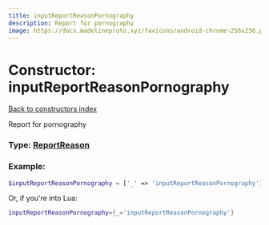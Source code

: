 ```yaml
---
title: inputReportReasonPornography
description: Report for pornography
image: https://docs.madelineproto.xyz/favicons/android-chrome-256x256.png
---
```

# Constructor: inputReportReasonPornography  
[Back to constructors index](index.md)



Report for pornography




### Type: [ReportReason](../types/ReportReason.md)


### Example:

```php
$inputReportReasonPornography = ['_' => 'inputReportReasonPornography'];
```  


Or, if you're into Lua:

```lua
inputReportReasonPornography={_='inputReportReasonPornography'}

```


